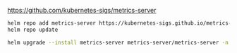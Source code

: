 https://github.com/kubernetes-sigs/metrics-server

```bash
helm repo add metrics-server https://kubernetes-sigs.github.io/metrics-server/
helm repo update

helm upgrade --install metrics-server metrics-server/metrics-server -n kube-system --version 3.5.0 -f values.yaml
```
